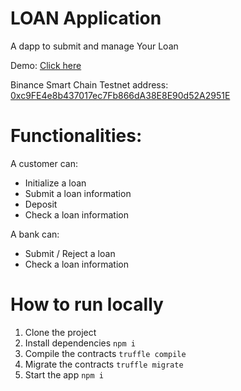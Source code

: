 # LOAN Application

A dapp to submit and manage Your Loan

Demo: [Click here](https://streamable.com/hrnt69)

Binance Smart Chain Testnet address: [0xc9FE4e8b437017ec7Fb866dA38E8E90d52A2951E](https://testnet.bscscan.com/address/0xc9FE4e8b437017ec7Fb866dA38E8E90d52A2951E)

# Functionalities:

A customer can:
* Initialize a loan
* Submit a loan information
* Deposit 
* Check a loan information

A bank can:
* Submit / Reject a loan
* Check a loan information

# How to run locally

1. Clone the project
2. Install dependencies ```npm i```
3. Compile the contracts ```truffle compile```
4. Migrate the contracts ```truffle migrate```
5. Start the app ```npm i```